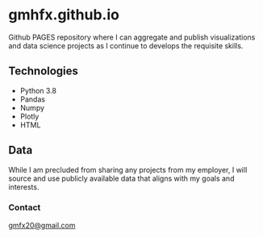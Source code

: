 # gmhfx.github.io


Github PAGES repository where I can aggregate and publish visualizations and data science projects as I continue to develops the requisite skills.

## Technologies

* Python 3.8
* Pandas
* Numpy
* Plotly
* HTML

## Data

While I am precluded from sharing any projects from my employer, I will source and use publicly available data that aligns with my goals and interests.

### Contact

gmfx20@gmail.com
